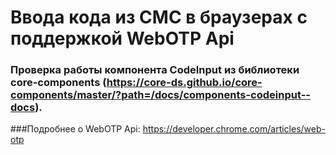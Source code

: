# Ввода кода из СМС в браузерах с поддержкой WebOTP Api

### Проверка работы компонента CodeInput из библиотеки **core-components** (https://core-ds.github.io/core-components/master/?path=/docs/components-codeinput--docs).
###Подробнее о WebOTP Api: https://developer.chrome.com/articles/web-otp